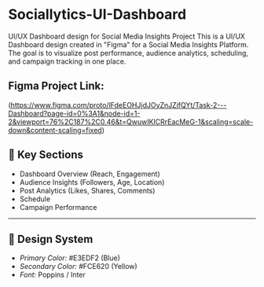 # Sociallytics-UI-Dashboard
UI/UX Dashboard design for Social Media Insights Project
This is a UI/UX Dashboard design created in "Figma" for a Social Media Insights Platform. The goal is to visualize post performance, audience analytics, scheduling, and campaign tracking in one place.

## Figma Project Link:
(https://www.figma.com/proto/lFdeEOHJjdJOyZnJZifQYt/Task-2---Dashboard?page-id=0%3A1&node-id=1-2&viewport=76%2C187%2C0.46&t=QwuwIKICRrEacMeG-1&scaling=scale-down&content-scaling=fixed)

## 🧩 Key Sections
- Dashboard Overview (Reach, Engagement)
- Audience Insights (Followers, Age, Location)
- Post Analytics (Likes, Shares, Comments)
- Schedule
- Campaign Performance

---

## 🎨 Design System
- *Primary Color:* #E3EDF2 (Blue)
- *Secondary Color:* #FCE620 (Yellow)
- *Font:* Poppins /  Inter
